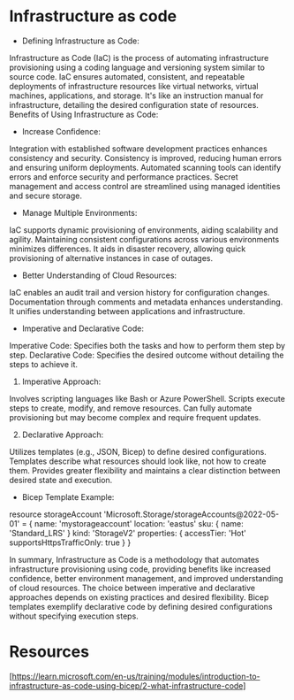 # Infrastructure as code

- Defining Infrastructure as Code:

Infrastructure as Code (IaC) is the process of automating infrastructure provisioning using a coding language and versioning system similar to source code.
IaC ensures automated, consistent, and repeatable deployments of infrastructure resources like virtual networks, virtual machines, applications, and storage.
It's like an instruction manual for infrastructure, detailing the desired configuration state of resources.
Benefits of Using Infrastructure as Code:

- Increase Confidence:

Integration with established software development practices enhances consistency and security.
Consistency is improved, reducing human errors and ensuring uniform deployments.
Automated scanning tools can identify errors and enforce security and performance practices.
Secret management and access control are streamlined using managed identities and secure storage.

- Manage Multiple Environments:

IaC supports dynamic provisioning of environments, aiding scalability and agility.
Maintaining consistent configurations across various environments minimizes differences.
It aids in disaster recovery, allowing quick provisioning of alternative instances in case of outages.

- Better Understanding of Cloud Resources:

IaC enables an audit trail and version history for configuration changes.
Documentation through comments and metadata enhances understanding.
It unifies understanding between applications and infrastructure.

- Imperative and Declarative Code:

Imperative Code: Specifies both the tasks and how to perform them step by step.
Declarative Code: Specifies the desired outcome without detailing the steps to achieve it.

1. Imperative Approach:

Involves scripting languages like Bash or Azure PowerShell.
Scripts execute steps to create, modify, and remove resources.
Can fully automate provisioning but may become complex and require frequent updates.

2. Declarative Approach:

Utilizes templates (e.g., JSON, Bicep) to define desired configurations.
Templates describe what resources should look like, not how to create them.
Provides greater flexibility and maintains a clear distinction between desired state and execution.

- Bicep Template Example:

resource storageAccount 'Microsoft.Storage/storageAccounts@2022-05-01' = {
  name: 'mystorageaccount'
  location: 'eastus'
  sku: {
    name: 'Standard_LRS'
  }
  kind: 'StorageV2'
  properties: {
    accessTier: 'Hot'
    supportsHttpsTrafficOnly: true
  }
}


In summary, Infrastructure as Code is a methodology that automates infrastructure provisioning using code, providing benefits like increased confidence, better environment management, and improved understanding of cloud resources. The choice between imperative and declarative approaches depends on existing practices and desired flexibility. Bicep templates exemplify declarative code by defining desired configurations without specifying execution steps.


# Resources

[https://learn.microsoft.com/en-us/training/modules/introduction-to-infrastructure-as-code-using-bicep/2-what-infrastructure-code]

